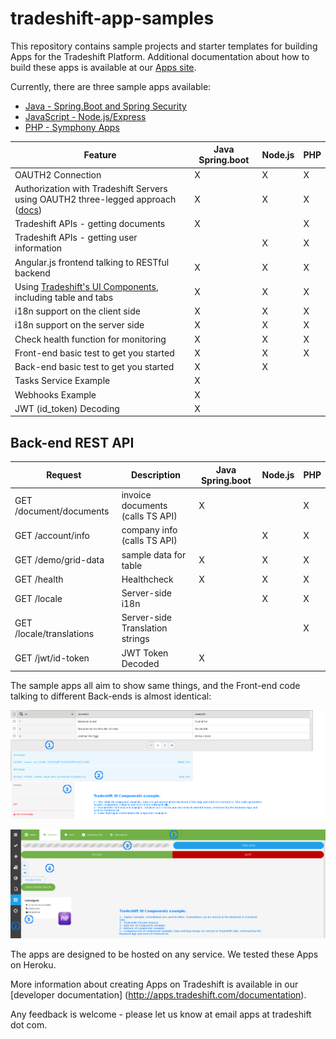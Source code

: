 # tradeshift-app-samples

This repository contains sample projects and starter templates for building Apps for the Tradeshift Platform.  Additional documentation about how to build these apps is available at our [Apps site](http://apps.tradeshift.com).

Currently, there are three sample apps available:
* [Java - Spring.Boot and Spring Security](java-springboot)
* [JavaScript - Node.js/Express](javascript/nodejs)
* [PHP - Symphony Apps](php-symfony)


| Feature   | Java Spring.boot | Node.js | PHP
| -------  |  -------   | -----------   | -----------
| OAUTH2 Connection | X | X | X
| Authorization with Tradeshift Servers using OAUTH2 three-legged approach ([docs](http://apps.tradeshift.com/developers/documentation/#app-authentication))  | X | X | X
| Tradeshift APIs - getting documents | X | | X
| Tradeshift APIs - getting user information |  | X | X
| Angular.js frontend talking to RESTful backend  | X | X | X
| Using [Tradeshift's UI Components](http://ui.tradeshift.com), including table and tabs  | X | X | X
| i18n support on the client side  | X | X | X
| i18n support on the server side  | X | X | X
| Check health function for monitoring  | X | X | X
| Front-end basic test to get you started  | X | X | X
| Back-end basic test to get you started  | X | X |
| Tasks Service Example  | X |  |  
| Webhooks Example  | X |  |  
| JWT (id_token) Decoding  | X |  |  

## Back-end REST API

| Request | Description | Java Spring.boot | Node.js | PHP
| --------|------- | ---- | ---- | ----
| GET /document/documents | invoice documents (calls TS API) | X | | X
| GET /account/info | company info (calls TS API) | | X | X
| GET /demo/grid-data | sample data for table | X | X | X
| GET /health | Healthcheck | X | X | X
| GET /locale | Server-side i18n| | X | X
| GET /locale/translations | Server-side Translation strings | | | X
| GET /jwt/id-token | JWT Token Decoded | X |  | 

The sample apps all aim to show same things, and the Front-end code talking to different Back-ends is almost identical:

![Screenshot1](php-symfony/screenshots/Sample_App_Table_Documents_Form.png)

![Screenshot2](php-symfony/screenshots/Sample_App_Buttons_And_Company_Card.png)

The apps are designed to be hosted on any service. We tested these Apps on Heroku.

More information about creating Apps on Tradeshift is available in our [developer documentation] (http://apps.tradeshift.com/documentation).  

Any feedback is welcome - please let us know at email apps at tradeshift dot com.  
